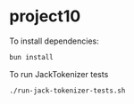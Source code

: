 # project10

To install dependencies:

```bash
bun install
```

To run JackTokenizer tests

```bash
./run-jack-tokenizer-tests.sh
```
